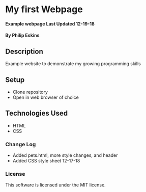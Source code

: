 # My first Webpage
#### Example webpage Last Updated 12-19-18

#### By Philip Eskins

## Description
Example website to demonstrate my growing programming skills

## Setup
* Clone repository
* Open in web browser of choice

## Technologies Used
* HTML
* CSS

### Change Log
* Added pets.html, more style changes, and header
* Added CSS style sheet 12-17-18

### License
This software is licensed under the MIT license.
